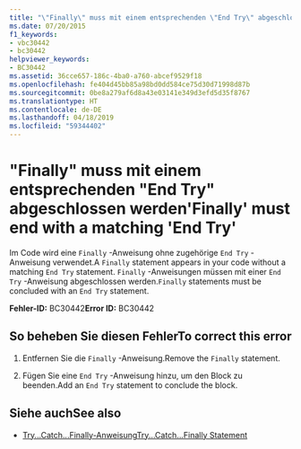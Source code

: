 ```yaml
---
title: "\"Finally\" muss mit einem entsprechenden \"End Try\" abgeschlossen werden"
ms.date: 07/20/2015
f1_keywords:
- vbc30442
- bc30442
helpviewer_keywords:
- BC30442
ms.assetid: 36cce657-186c-4ba0-a760-abcef9529f18
ms.openlocfilehash: fe404d45bb85a98bd0dd584ce75d30d71998d87b
ms.sourcegitcommit: 0be8a279af6d8a43e03141e349d3efd5d35f8767
ms.translationtype: HT
ms.contentlocale: de-DE
ms.lasthandoff: 04/18/2019
ms.locfileid: "59344402"
---
```

# <a name="finally-must-end-with-a-matching-end-try"></a><span data-ttu-id="9cd8b-102">"Finally" muss mit einem entsprechenden "End Try" abgeschlossen werden</span><span class="sxs-lookup"><span data-stu-id="9cd8b-102">'Finally' must end with a matching 'End Try'</span></span>
<span data-ttu-id="9cd8b-103">Im Code wird eine `Finally` -Anweisung ohne zugehörige `End Try` -Anweisung verwendet.</span><span class="sxs-lookup"><span data-stu-id="9cd8b-103">A `Finally` statement appears in your code without a matching `End Try` statement.</span></span> <span data-ttu-id="9cd8b-104">`Finally` -Anweisungen müssen mit einer `End Try` -Anweisung abgeschlossen werden.</span><span class="sxs-lookup"><span data-stu-id="9cd8b-104">`Finally` statements must be concluded with an `End Try` statement.</span></span>  
  
 <span data-ttu-id="9cd8b-105">**Fehler-ID:** BC30442</span><span class="sxs-lookup"><span data-stu-id="9cd8b-105">**Error ID:** BC30442</span></span>  
  
## <a name="to-correct-this-error"></a><span data-ttu-id="9cd8b-106">So beheben Sie diesen Fehler</span><span class="sxs-lookup"><span data-stu-id="9cd8b-106">To correct this error</span></span>  
  
1. <span data-ttu-id="9cd8b-107">Entfernen Sie die `Finally` -Anweisung.</span><span class="sxs-lookup"><span data-stu-id="9cd8b-107">Remove the `Finally` statement.</span></span>  
  
2. <span data-ttu-id="9cd8b-108">Fügen Sie eine `End Try` -Anweisung hinzu, um den Block zu beenden.</span><span class="sxs-lookup"><span data-stu-id="9cd8b-108">Add an `End Try` statement to conclude the block.</span></span>  
  
## <a name="see-also"></a><span data-ttu-id="9cd8b-109">Siehe auch</span><span class="sxs-lookup"><span data-stu-id="9cd8b-109">See also</span></span>

- [<span data-ttu-id="9cd8b-110">Try...Catch...Finally-Anweisung</span><span class="sxs-lookup"><span data-stu-id="9cd8b-110">Try...Catch...Finally Statement</span></span>](../../visual-basic/language-reference/statements/try-catch-finally-statement.md)
